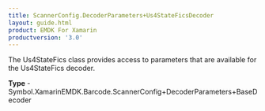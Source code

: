 ```yaml
---
title: ScannerConfig.DecoderParameters+Us4StateFicsDecoder
layout: guide.html
product: EMDK For Xamarin 
productversion: '3.0' 
---
```

The Us4StateFics class provides access to parameters that are available for the Us4StateFics decoder.

**Type** - Symbol.XamarinEMDK.Barcode.ScannerConfig+DecoderParameters+BaseDecoder


